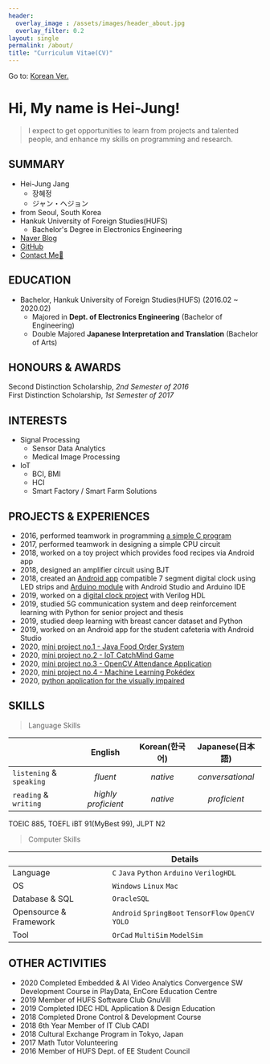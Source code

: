 ```yaml
---
header:
  overlay_image : /assets/images/header_about.jpg
  overlay_filter: 0.2
layout: single
permalink: /about/
title: "Curriculum Vitae(CV)"
---
```


Go to: [Korean Ver.](https://hei-jung.github.io/about-me/)

# Hi, My name is Hei-Jung!

> I expect to get opportunities to learn from projects and talented people, and enhance my skills on programming and research.

## SUMMARY

- Hei-Jung Jang
  - 장혜정
  - ジャン・ヘジョン
- from Seoul, South Korea
- Hankuk University of Foreign Studies(HUFS)
  - Bachelor's Degree in Electronics Engineering
- [Naver Blog](https://blog.naver.com/wkdgpwjd007)
- [GitHub](https://github.com/hei-jung)
- [Contact Me📩](mailto:heijung.jang@hotmail.com)

## EDUCATION

- Bachelor, Hankuk University of Foreign Studies(HUFS) (2016.02 ~ 2020.02)
  - Majored in **Dept. of Electronics Engineering** (Bachelor of Engineering)
  - Double Majored **Japanese Interpretation and Translation** (Bachelor of Arts)
  
## HONOURS & AWARDS

Second Distinction Scholarship, *2nd Semester of 2016*<br>
First Distinction Scholarship, *1st Semester of 2017*

## INTERESTS

- Signal Processing
  - Sensor Data Analytics
  - Medical Image Processing
- IoT
  - BCI, BMI
  - HCI
  - Smart Factory / Smart Farm Solutions
  
## PROJECTS & EXPERIENCES

- 2016, performed teamwork in programming [a simple C program](https://github.com/hei-jung/teamproject_heaven)<br>
- 2017, performed teamwork in designing a simple CPU circuit<br>
- 2018, worked on a toy project which provides food recipes via Android app<br>
- 2018, designed an amplifier circuit using BJT<br>
- 2018, created an [Android app](https://github.com/hei-jung/LedControl) compatible 7 segment digital clock using LED strips and [Arduino module](https://github.com/hei-jung/LedControl_arduino) with Android Studio and Arduino IDE<br>
- 2019, worked on a [digital clock project](https://github.com/hei-jung/digitalClockHDL) with Verilog HDL<br>
- 2019, studied 5G communication system and deep reinforcement learning with Python for senior project and thesis<br>
- 2019, studied deep learning with breast cancer dataset and Python<br>
- 2019, worked on an Android app for the student cafeteria with Android Studio<br>
- 2020, [mini project no.1 - Java Food Order System](https://github.com/hei-jung/myDbApp)
- 2020, [mini project no.2 - IoT CatchMind Game](https://github.com/hei-jung/catchmind_game)
- 2020, [mini project no.3 - OpenCV Attendance Application](https://github.com/hei-jung/MiniProject_OpenCV)
- 2020, [mini project no.4 - Machine Learning Pokédex](https://github.com/hei-jung/PokeDex)
- 2020, [python application for the visually impaired](https://github.com/hei-jung/Seesun)

## SKILLS

> Language Skills

||English|Korean(한국어)|Japanese(日本語)|
|:---|:---:|:---:|:---:|
|`listening` & `speaking`|*fluent*|*native*|*conversational*|
|`reading` & `writing`|*highly proficient*|*native*|*proficient*|

TOEIC 885, TOEFL iBT 91(MyBest 99), JLPT N2

> Computer Skills

||Details|
|---|---|
|Language|`C` `Java` `Python` `Arduino` `VerilogHDL`|
|OS|`Windows` `Linux` `Mac`|
|Database & SQL|`OracleSQL`|
|Opensource & Framework|`Android` `SpringBoot` `TensorFlow` `OpenCV` `YOLO`|
|Tool|`OrCad` `MultiSim` `ModelSim`|

## OTHER ACTIVITIES

- 2020 Completed Embedded & AI Video Analytics Convergence SW Development Course in PlayData, EnCore Education Centre
- 2019 Member of HUFS Software Club GnuVill
- 2019 Completed IDEC HDL Application & Design Education
- 2018 Completed Drone Control & Development Course
- 2018 6th Year Member of IT Club CADI
- 2018 Cultural Exchange Program in Tokyo, Japan
- 2017 Math Tutor Volunteering
- 2016 Member of HUFS Dept. of EE Student Council
